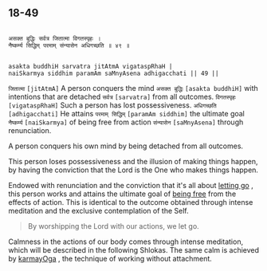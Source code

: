 ## 18-49


```shloka-sa

असक्त बुद्धिः सर्वत्र जितात्मा विगतस्पृहः ।
नैष्कर्म्य सिद्धिम् परमाम् संन्यासेन अधिगच्छति ॥ ४९ ॥

```
```shloka-sa-hk

asakta buddhiH sarvatra jitAtmA vigataspRhaH |
naiSkarmya siddhim paramAm saMnyAsena adhigacchati || 49 ||

```
`जितात्मा` `[jitAtmA]` A person conquers the mind `असक्त बुद्धिः` `[asakta buddhiH]` with intentions that are detached `सर्वत्र` `[sarvatra]` from all outcomes. `विगतस्पृहः` `[vigataspRhaH]` Such a person has lost possessiveness. `अधिगच्छति` `[adhigacchati]` He attains `परमाम् सिद्धिम्` `[paramAm siddhim]` the ultimate goal `नैष्कर्म्य` `[naiSkarmya]` of being free from action `संन्यासेन` `[saMnyAsena]` through renunciation.

A person conquers his own mind by being detached from all outcomes. 

This person loses possessiveness and the illusion of making things happen, by having the conviction that the Lord is the One who makes things happen. 

Endowed with renunciation and the conviction that it's all about 
[letting go](18-4.md#letting_go)
, this person works and attains the ultimate goal of 
[being free](Back-to-Basics.md#Moksha)
 from the effects of action. This is identical to the outcome obtained through intense meditation and the exclusive contemplation of the Self.



<a name='applnote_231'></a>
> By worshipping the Lord with our actions, we let go.



Calmness in the actions of our body comes through intense meditation, which will be described in the following Shlokas. The same calm is achieved by 
[karmayOga](Back-to-Basics.md#karmayOga_a_defn)
, the technique of working without attachment.


